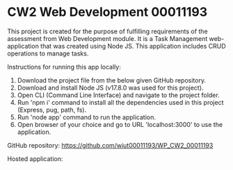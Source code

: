 # CW2 Web Development 00011193

This project is created for the purpose of fulfilling requirements of the assessment from Web Development module.
It is a Task Management web-application that was created using Node JS. This application includes CRUD operations to manage tasks.

Instructions for running this app locally:
1. Download the project file from the below given GitHub repository.
2. Download and install Node JS (v17.8.0 was used for this project).
3. Open CLI (Command Line Interface) and navigate to the project folder.
4. Run 'npm i' command to install all the dependencies used in this project (Express, pug, path, fs).
5. Run 'node app' command to run the application.
6. Open browser of your choice and go to URL 'localhost:3000' to use the application.

GitHub repository: https://github.com/wiut00011193/WP_CW2_00011193

Hosted application: 